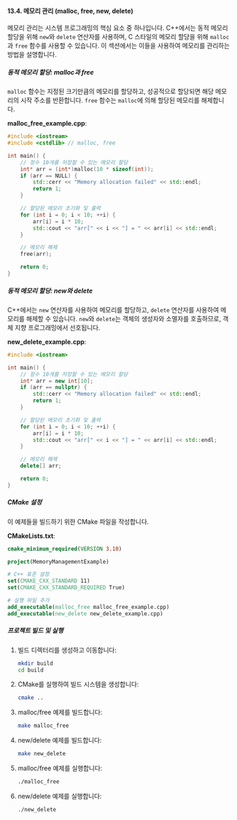 #### 13.4. 메모리 관리 (malloc, free, new, delete)

메모리 관리는 시스템 프로그래밍의 핵심 요소 중 하나입니다. C++에서는 동적 메모리 할당을 위해 `new`와 `delete` 연산자를 사용하며, C 스타일의 메모리 할당을 위해 `malloc`과 `free` 함수를 사용할 수 있습니다. 이 섹션에서는 이들을 사용하여 메모리를 관리하는 방법을 설명합니다.

##### 동적 메모리 할당: malloc과 free

`malloc` 함수는 지정된 크기만큼의 메모리를 할당하고, 성공적으로 할당되면 해당 메모리의 시작 주소를 반환합니다. `free` 함수는 `malloc`에 의해 할당된 메모리를 해제합니다.

**malloc_free_example.cpp**:
```cpp
#include <iostream>
#include <cstdlib> // malloc, free

int main() {
    // 정수 10개를 저장할 수 있는 메모리 할당
    int* arr = (int*)malloc(10 * sizeof(int));
    if (arr == NULL) {
        std::cerr << "Memory allocation failed" << std::endl;
        return 1;
    }

    // 할당된 메모리 초기화 및 출력
    for (int i = 0; i < 10; ++i) {
        arr[i] = i * 10;
        std::cout << "arr[" << i << "] = " << arr[i] << std::endl;
    }

    // 메모리 해제
    free(arr);

    return 0;
}
```

##### 동적 메모리 할당: new와 delete

C++에서는 `new` 연산자를 사용하여 메모리를 할당하고, `delete` 연산자를 사용하여 메모리를 해제할 수 있습니다. `new`와 `delete`는 객체의 생성자와 소멸자를 호출하므로, 객체 지향 프로그래밍에서 선호됩니다.

**new_delete_example.cpp**:
```cpp
#include <iostream>

int main() {
    // 정수 10개를 저장할 수 있는 메모리 할당
    int* arr = new int[10];
    if (arr == nullptr) {
        std::cerr << "Memory allocation failed" << std::endl;
        return 1;
    }

    // 할당된 메모리 초기화 및 출력
    for (int i = 0; i < 10; ++i) {
        arr[i] = i * 10;
        std::cout << "arr[" << i << "] = " << arr[i] << std::endl;
    }

    // 메모리 해제
    delete[] arr;

    return 0;
}
```

##### CMake 설정

이 예제들을 빌드하기 위한 CMake 파일을 작성합니다.

**CMakeLists.txt**:
```cmake
cmake_minimum_required(VERSION 3.10)

project(MemoryManagementExample)

# C++ 표준 설정
set(CMAKE_CXX_STANDARD 11)
set(CMAKE_CXX_STANDARD_REQUIRED True)

# 실행 파일 추가
add_executable(malloc_free malloc_free_example.cpp)
add_executable(new_delete new_delete_example.cpp)
```

##### 프로젝트 빌드 및 실행

1. 빌드 디렉터리를 생성하고 이동합니다:
   ```bash
   mkdir build
   cd build
   ```

2. CMake를 실행하여 빌드 시스템을 생성합니다:
   ```bash
   cmake ..
   ```

3. malloc/free 예제를 빌드합니다:
   ```bash
   make malloc_free
   ```

4. new/delete 예제를 빌드합니다:
   ```bash
   make new_delete
   ```

5. malloc/free 예제를 실행합니다:
   ```bash
   ./malloc_free
   ```

6. new/delete 예제를 실행합니다:
   ```bash
   ./new_delete
   ```
